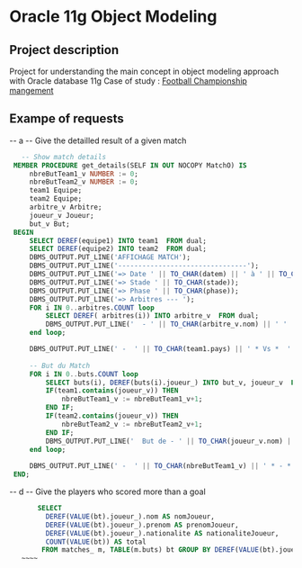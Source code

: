 # Oracle 11g Object Modeling 

## Project description
Project for understanding the main concept in object modeling approach with Oracle database 11g 
Case of study :  [Football Championship mangement](http://lecurseur.e-monsite.com/medias/files/etude-de-cas.pdf
)


## Exampe of requests 
  

-- a -- Give the detailled result of a given match
   ~~~~sql 
      -- Show match details
	MEMBER PROCEDURE get_details(SELF IN OUT NOCOPY MatchO) IS
		nbreButTeam1_v NUMBER := 0;
		nbreButTeam2_v NUMBER := 0; 
        team1 Equipe;
        team2 Equipe;
        arbitre_v Arbitre;
        joueur_v Joueur;
        but_v But;
	BEGIN
        SELECT DEREF(equipe1) INTO team1  FROM dual;
        SELECT DEREF(equipe2) INTO team2  FROM dual;
		DBMS_OUTPUT.PUT_LINE('AFFICHAGE MATCH');
		DBMS_OUTPUT.PUT_LINE('--------------------------------');
		DBMS_OUTPUT.PUT_LINE('=> Date ' || TO_CHAR(datem) || ' à ' || TO_CHAR(heureM));
		DBMS_OUTPUT.PUT_LINE('=> Stade ' || TO_CHAR(stade));
		DBMS_OUTPUT.PUT_LINE('=> Phase ' || TO_CHAR(phase));
		DBMS_OUTPUT.PUT_LINE('=> Arbitres --- ');
		FOR i IN 0..arbitres.COUNT loop
            SELECT DEREF( arbitres(i)) INTO arbitre_v  FROM dual;
			DBMS_OUTPUT.PUT_LINE('  - ' || TO_CHAR(arbitre_v.nom) || ' ' || TO_CHAR(arbitre_v.prenom) || ' ' || TO_CHAR(arbitre_v.positon) );
		end loop;

		DBMS_OUTPUT.PUT_LINE(' -  ' || TO_CHAR(team1.pays) || ' * Vs *  ' || TO_CHAR(team2.pays) );
		
        -- But du Match
        FOR i IN 0..buts.COUNT loop
            SELECT buts(i), DEREF(buts(i).joueur_) INTO but_v, joueur_v  FROM dual;
            IF(team1.contains(joueur_v)) THEN
                nbreButTeam1_v := nbreButTeam1_v+1;
            END IF;
            IF(team2.contains(joueur_v)) THEN
                nbreButTeam2_v := nbreButTeam2_v+1;
            END IF;
			DBMS_OUTPUT.PUT_LINE('  But de - ' || TO_CHAR(joueur_v.nom) || ' ' || TO_CHAR(joueur_v.prenom) || ' à la  ' || TO_CHAR(but_v.minutes_) );
		end loop;
        
		DBMS_OUTPUT.PUT_LINE(' -  ' || TO_CHAR(nbreButTeam1_v) || ' * - *  ' || TO_CHAR(nbreButTeam2_v) );
	END;
   ~~~~
-- d -- Give the players who scored more than a goal
   ~~~~sql 
          SELECT
            DEREF(VALUE(bt).joueur_).nom AS nomJoueur,
            DEREF(VALUE(bt).joueur_).prenom AS prenomJoueur,
            DEREF(VALUE(bt).joueur_).nationalite AS nationaliteJoueur,
            COUNT(VALUE(bt)) AS total 
           FROM matches_ m, TABLE(m.buts) bt GROUP BY DEREF(VALUE(bt).joueur_)  ORDER BY total DESC;
      ~~~~
